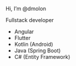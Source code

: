 Hi, I’m @dmolon

Fullstack developer

- Angular
- Flutter
- Kotlin (Android)
- Java (Spring Boot)
- C# (Entity Framework)
